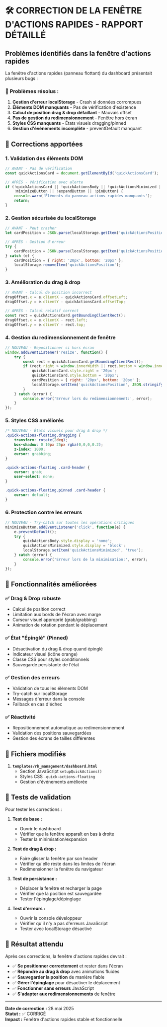 # 🛠️ CORRECTION DE LA FENÊTRE D'ACTIONS RAPIDES - RAPPORT DÉTAILLÉ

## Problèmes identifiés dans la fenêtre d'actions rapides

La fenêtre d'actions rapides (panneau flottant) du dashboard présentait plusieurs bugs :

### 🐛 **Problèmes résolus :**

1. **Gestion d'erreur localStorage** - Crash si données corrompues
2. **Éléments DOM manquants** - Pas de vérification d'existence
3. **Calcul de position drag & drop défaillant** - Mauvais offset
4. **Pas de gestion du redimensionnement** - Fenêtre hors écran
5. **Styles CSS manquants** - États visuels dragging/pinned
6. **Gestion d'événements incomplète** - preventDefault manquant

## 🔧 **Corrections apportées**

### 1. **Validation des éléments DOM**
```javascript
// AVANT - Pas de vérification
const quickActionsCard = document.getElementById('quickActionsCard');

// APRÈS - Vérification avec alerte
if (!quickActionsCard || !quickActionsBody || !quickActionsMinimized || 
    !minimizeButton || !expandButton || !pinButton) {
    console.warn('Éléments du panneau actions rapides manquants');
    return;
}
```

### 2. **Gestion sécurisée du localStorage**
```javascript
// AVANT - Peut crasher
let cardPosition = JSON.parse(localStorage.getItem('quickActionsPosition')) || { right: '20px', bottom: '20px' };

// APRÈS - Gestion d'erreur
try {
    cardPosition = JSON.parse(localStorage.getItem('quickActionsPosition')) || { right: '20px', bottom: '20px' };
} catch (e) {
    cardPosition = { right: '20px', bottom: '20px' };
    localStorage.removeItem('quickActionsPosition');
}
```

### 3. **Amélioration du drag & drop**
```javascript
// AVANT - Calcul de position incorrect
dragOffset.x = e.clientX - quickActionsCard.offsetLeft;
dragOffset.y = e.clientY - quickActionsCard.offsetTop;

// APRÈS - Calcul relatif correct
const rect = quickActionsCard.getBoundingClientRect();
dragOffset.x = e.clientX - rect.left;
dragOffset.y = e.clientY - rect.top;
```

### 4. **Gestion du redimensionnement de fenêtre**
```javascript
// NOUVEAU - Repositionner si hors écran
window.addEventListener('resize', function() {
    try {
        const rect = quickActionsCard.getBoundingClientRect();
        if (rect.right > window.innerWidth || rect.bottom > window.innerHeight) {
            quickActionsCard.style.right = '20px';
            quickActionsCard.style.bottom = '20px';
            cardPosition = { right: '20px', bottom: '20px' };
            localStorage.setItem('quickActionsPosition', JSON.stringify(cardPosition));
        }
    } catch (error) {
        console.error('Erreur lors du redimensionnement:', error);
    }
});
```

### 5. **Styles CSS améliorés**
```css
/* NOUVEAU - États visuels pour drag & drop */
.quick-actions-floating.dragging {
    transform: rotate(2deg);
    box-shadow: 0 10px 25px rgba(0,0,0,0.2);
    z-index: 1000;
    cursor: grabbing;
}

.quick-actions-floating .card-header {
    cursor: grab;
    user-select: none;
}

.quick-actions-floating.pinned .card-header {
    cursor: default;
}
```

### 6. **Protection contre les erreurs**
```javascript
// NOUVEAU - Try-catch sur toutes les opérations critiques
minimizeButton.addEventListener('click', function(e) {
    e.preventDefault();
    try {
        quickActionsBody.style.display = 'none';
        quickActionsMinimized.style.display = 'block';
        localStorage.setItem('quickActionsMinimized', 'true');
    } catch (error) {
        console.error('Erreur lors de la minimisation:', error);
    }
});
```

## 🎯 **Fonctionnalités améliorées**

### ✅ **Drag & Drop robuste**
- Calcul de position correct
- Limitation aux bords de l'écran avec marge
- Curseur visuel approprié (grab/grabbing)
- Animation de rotation pendant le déplacement

### ✅ **État "Épinglé" (Pinned)**
- Désactivation du drag & drop quand épinglé
- Indicateur visuel (icône orange)
- Classe CSS pour styles conditionnels
- Sauvegarde persistante de l'état

### ✅ **Gestion des erreurs**
- Validation de tous les éléments DOM
- Try-catch sur localStorage
- Messages d'erreur dans la console
- Fallback en cas d'échec

### ✅ **Réactivité**
- Repositionnement automatique au redimensionnement
- Validation des positions sauvegardées
- Gestion des écrans de tailles différentes

## 📁 **Fichiers modifiés**

1. **`templates/rh_management/dashboard.html`**
   - Section JavaScript `setupQuickActions()`
   - Styles CSS `.quick-actions-floating`
   - Gestion d'événements améliorée

## 🧪 **Tests de validation**

Pour tester les corrections :

1. **Test de base :**
   - Ouvrir le dashboard
   - Vérifier que la fenêtre apparaît en bas à droite
   - Tester la minimisation/expansion

2. **Test de drag & drop :**
   - Faire glisser la fenêtre par son header
   - Vérifier qu'elle reste dans les limites de l'écran
   - Redimensionner la fenêtre du navigateur

3. **Test de persistance :**
   - Déplacer la fenêtre et recharger la page
   - Vérifier que la position est sauvegardée
   - Tester l'épinglage/dépinglage

4. **Test d'erreurs :**
   - Ouvrir la console développeur
   - Vérifier qu'il n'y a pas d'erreurs JavaScript
   - Tester avec localStorage désactivé

## 🎉 **Résultat attendu**

Après ces corrections, la fenêtre d'actions rapides devrait :

- ✅ **Se positionner correctement** et rester dans l'écran
- ✅ **Répondre au drag & drop** avec animations fluides
- ✅ **Sauvegarder la position** de manière fiable
- ✅ **Gérer l'épinglage** pour désactiver le déplacement
- ✅ **Fonctionner sans erreurs** JavaScript
- ✅ **S'adapter aux redimensionnements** de fenêtre

---
**Date de correction :** 28 mai 2025  
**Statut :** ✅ CORRIGÉ  
**Impact :** Fenêtre d'actions rapides stable et fonctionnelle
